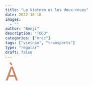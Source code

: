 ```yaml
---
title: "Le Vietnam et les deux-roues"
date: 2022-10-18
images:
  - ""
author: "Benji"
description: "TODO"
categories: ["vrac"]
tags: ["vietnam", "transports"]
type: "regular"
draft: false
---
```


<span style="color:#ce8460; font-size: 60px; display: inline-block; float: left; line-height: 0.5; margin: 15px 15px 15px 0">À</span> 

<!-- TODO s'arreter loin à l'ombre -->

<!-- TODO parking à l'infini -->

<!-- TODO seule fois où tout le monde s'arrête sagement c'est pour laisser passer le train -->


